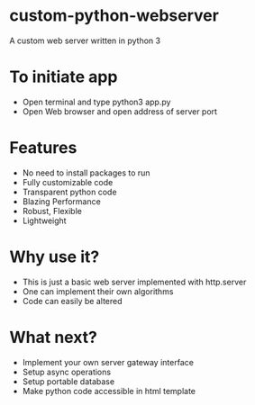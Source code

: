 # custom-python-webserver
A custom web server written in python 3

# To initiate app
- Open terminal and type python3 app.py
- Open Web browser and open address of server port

# Features
- No need to install packages to run
- Fully customizable code
- Transparent python code
- Blazing Performance
- Robust, Flexible
- Lightweight

# Why use it?
- This is just a basic web server implemented with http.server
- One can implement their own algorithms
- Code can easily be altered

# What next?
- Implement your own server gateway interface
- Setup async operations
- Setup portable database
- Make python code accessible in html template
